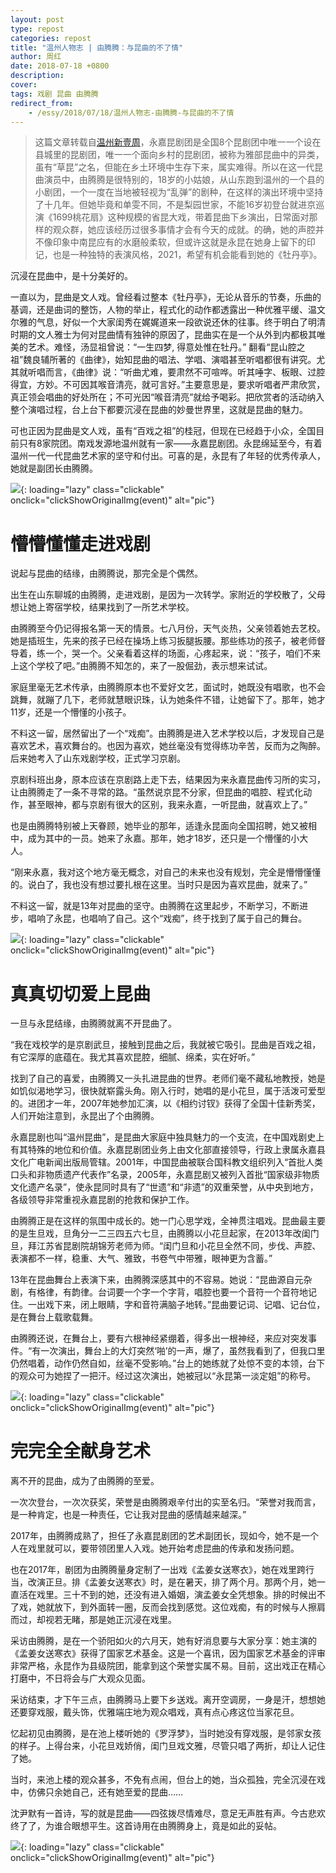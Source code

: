 ```yaml
---
layout: post
type: repost
categories: repost
title: "温州人物志 | 由腾腾：与昆曲的不了情"
author: 周红
date: 2018-07-18 +0800
description: 
cover: 
tags: 戏剧 昆曲 由腾腾
redirect_from:
    - /essy/2018/07/18/温州人物志-由腾腾-与昆曲的不了情
---
```


> 这篇文章转载自[温州新壹周](https://mp.weixin.qq.com/s/ebaR-W3PGcE51VUVXfe48g)，永嘉昆剧团是全国8个昆剧团中唯一一个设在县城里的昆剧团，唯一一个面向乡村的昆剧团，被称为雅部昆曲中的异类，虽有“草昆”之名，但能在乡土环境中生存下来，属实难得。所以在这一代昆曲演员中，由腾腾是很特别的，18岁的小姑娘，从山东跑到温州的一个县的小剧团，一个一度在当地被轻视为“乱弹”的剧种，在这样的演出环境中坚持了十几年。但她毕竟和单雯不同，不是梨园世家，不能16岁初登台就进京巡演《1699桃花扇》这种规模的省昆大戏，带着昆曲下乡演出，日常面对那样的观众群，她应该经历过很多事情才会有今天的成就。的确，她的声腔并不像印象中南昆应有的水磨般柔软，但或许这就是永昆在她身上留下的印记，也是一种独特的表演风格，2021，希望有机会能看到她的《牡丹亭》。

沉浸在昆曲中，是十分美好的。

一直以为，昆曲是文人戏。曾经看过整本《牡丹亭》，无论从音乐的节奏，乐曲的基调，还是曲词的整饬，人物的举止，程式化的动作都透露出一种优雅平缓、温文尔雅的气息，好似一个大家闺秀在娓娓道来一段欲说还休的往事。终于明白了明清时期的文人雅士为何对昆曲情有独钟的原因了，昆曲实在是一个从外到内都极其唯美的艺术。难怪，汤显祖曾说：“一生四梦, 得意处惟在牡丹。”
翻看“昆山腔之祖”魏良辅所著的《曲律》，始知昆曲的唱法、学唱、演唱甚至听唱都很有讲究。尤其就听唱而言，《曲律》说：“听曲尤难，要肃然不可喧哗。听其唾字、板眼、过腔得宜，方妙。不可因其喉音清亮，就可言好。”主要意思是，要求听唱者严肃欣赏，真正领会唱曲的好处所在；不可光因“喉音清亮”就给予喝彩。把欣赏者的活动纳入整个演唱过程，台上台下都要沉浸在昆曲的妙曼世界里，这就是昆曲的魅力。

可也正因为昆曲是文人戏，虽有“百戏之祖”的桂冠，但现在已经趋于小众，全国目前只有8家院团。南戏发源地温州就有一家——永嘉昆剧团。永昆绵延至今，有着温州一代一代昆曲艺术家的坚守和付出。可喜的是，永昆有了年轻的优秀传承人，她就是副团长由腾腾。

![](https://apqx.oss-cn-hangzhou.aliyuncs.com/blog/repost_20180718/youtengteng_01.webp){: loading="lazy" class="clickable" onclick="clickShowOriginalImg(event)" alt="pic"}

# 懵懵懂懂走进戏剧

说起与昆曲的结缘，由腾腾说，那完全是个偶然。

出生在山东聊城的由腾腾，走进戏剧，是因为一次转学。家附近的学校散了，父母想让她上寄宿学校，结果找到了一所艺术学校。

由腾腾至今仍记得报名第一天的情景。七八月份，天气炎热，父亲领着她去艺校。她是插班生，先来的孩子已经在操场上练习扳腿扳腰。那些练功的孩子，被老师督导着，练一个，哭一个。父亲看着这样的场面，心疼起来，说：“孩子，咱们不来上这个学校了吧。”由腾腾不知怎的，来了一股倔劲，表示想来试试。

家庭里毫无艺术传承，由腾腾原本也不爱好文艺，面试时，她既没有唱歌，也不会跳舞，就蹦了几下，老师就慧眼识珠，认为她条件不错，让她留下了。那年，她才11岁，还是一个懵懂的小孩子。

不料这一留，居然留出了一个“戏痴”。由腾腾是进入艺术学校以后，才发现自己是喜欢艺术，喜欢舞台的。也因为喜欢，她丝毫没有觉得练功辛苦，反而为之陶醉。后来她考入了山东戏剧学校，正式学习京剧。

京剧科班出身，原本应该在京剧路上走下去，结果因为来永嘉昆曲传习所的实习，让由腾腾走了一条不寻常的路。“虽然说京昆不分家，但昆曲的唱腔、程式化动作，甚至眼神，都与京剧有很大的区别，我来永嘉，一听昆曲，就喜欢上了。”

也是由腾腾特别被上天眷顾，她毕业的那年，适逢永昆面向全国招聘，她又被相中，成为其中的一员。她来了永嘉。那年，她才18岁，还只是一个懵懂的小大人。

“刚来永嘉，我对这个地方毫无概念，对自己的未来也没有规划，完全是懵懵懂懂的。说白了，我也没有想过要扎根在这里。当时只是因为喜欢昆曲，就来了。”

不料这一留，就是13年对昆曲的坚守。由腾腾在这里起步，不断学习，不断进步，唱响了永昆，也唱响了自己。这个“戏痴”，终于找到了属于自己的舞台。

![](https://apqx.oss-cn-hangzhou.aliyuncs.com/blog/repost_20180718/youtengteng_02.webp){: loading="lazy" class="clickable" onclick="clickShowOriginalImg(event)" alt="pic"}

# 真真切切爱上昆曲

一旦与永昆结缘，由腾腾就离不开昆曲了。

“我在戏校学的是京剧武旦，接触到昆曲之后，我就被它吸引。昆曲是百戏之祖，有它深厚的底蕴在。我尤其喜欢昆腔，细腻、绵柔，实在好听。”

找到了自己的喜爱，由腾腾又一头扎进昆曲的世界。老师们毫不藏私地教授，她是如饥似渴地学习，很快就崭露头角。刚入行时，她唱的是小花旦，属于活泼可爱型的。进团才一年，2007年她参加汇演，以《相约讨钗》获得了全国十佳新秀奖，人们开始注意到，永昆出了个由腾腾。

永嘉昆剧也叫“温州昆曲”，是昆曲大家庭中独具魅力的一个支流，在中国戏剧史上有其特殊的地位和价值。永嘉昆剧团业务上由文化部直接领导，行政上隶属永嘉县文化广电新闻出版局管辖。2001年，中国昆曲被联合国科教文组织列入“首批人类口头和非物质遗产代表作”名录，2005年，永嘉昆剧又被列入首批“国家级非物质文化遗产名录”，使永昆同时具有了“世遗”和“非遗”的双重荣誉，从中央到地方，各级领导非常重视永嘉昆剧的抢救和保护工作。

由腾腾正是在这样的氛围中成长的。她一门心思学戏，全神贯注唱戏。昆曲最主要的是生旦戏，旦角分一二三四五六七旦，由腾腾以小花旦起家，在2013年改闺门旦，拜江苏省昆剧院胡锦芳老师为师。“闺门旦和小花旦全然不同，步伐、声腔、表演都不一样，稳重、大气、雅致，书卷气中带雅，眼神更为含蓄。”

13年在昆曲舞台上表演下来，由腾腾深感其中的不容易。她说：“昆曲源自元杂剧，有格律，有韵律。台词要一个字一个字背，唱腔也要一个音符一个音符地记住。一出戏下来，闭上眼睛，字和音符满脑子地转。”昆曲要记词、记唱、记台位，是在舞台上载歌载舞。

由腾腾还说，在舞台上，要有六根神经紧绷着，得多出一根神经，来应对突发事件。“有一次演出，舞台上的大灯突然‘啪’的一声，爆了，虽然我看到了，但我口里仍然唱着，动作仍然自如，丝毫不受影响。”台上的她练就了处惊不变的本领，台下的观众可为她捏了一把汗。经过这次演出，她被冠以“永昆第一淡定姐”的称号。

![](https://apqx.oss-cn-hangzhou.aliyuncs.com/blog/repost_20180718/youtengteng_03.webp){: loading="lazy" class="clickable" onclick="clickShowOriginalImg(event)" alt="pic"}

# 完完全全献身艺术

离不开的昆曲，成为了由腾腾的至爱。

一次次登台，一次次获奖，荣誉是由腾腾艰辛付出的实至名归。“荣誉对我而言，是一种肯定，也是一种责任，它让我对昆曲的感情越来越深。”

2017年，由腾腾成熟了，担任了永嘉昆剧团的艺术副团长，现如今，她不是一个人在戏里就可以，要带领团里人入戏。她开始考虑昆曲的传承和发扬问题。

也在2017年，剧团为由腾腾量身定制了一出戏《孟姜女送寒衣》，她在戏里跨行当，改演正旦。排《孟姜女送寒衣》时，是在暑天，排了两个月。那两个月，她一直活在戏里。三十不到的她，还没有进入婚姻，演孟姜女全凭想象。排的时候出不了戏，她就放下，到外面转一圈，反而会找到感觉。这位戏痴，有的时候与人擦肩而过，却视若无睹，那是她正沉浸在戏里。

采访由腾腾，是在一个骄阳如火的六月天，她有好消息要与大家分享：她主演的《孟姜女送寒衣》获得了国家艺术基金。这是一个喜讯，因为国家艺术基金的评审非常严格，永昆作为县级院团，能拿到这个荣誉实属不易。目前，这出戏正在精心打磨中，不日将会与广大观众见面。

采访结束，才下午三点，由腾腾马上要下乡送戏。离开空调房，一身是汗，想想她还要穿戏服，戴头饰，优雅端庄地为观众唱戏，真有点心疼这位当家花旦。

忆起初见由腾腾，是在池上楼听她的《罗浮梦》，当时她没有穿戏服，是邻家女孩的样子。上得台来，小花旦戏娇俏，闺门旦戏文雅，尽管只唱了两折，却让人记住了她。

当时，来池上楼的观众甚多，不免有点闹，但台上的她，当众孤独，完全沉浸在戏中，仿佛只余她自己，还有她至爱的昆曲……

沈尹默有一首诗，写的就是昆曲——四弦拨尽情难尽，意足无声胜有声。今古悲欢终了了，为谁合眼想平生。这首诗用在由腾腾身上，竟是如此的妥帖。

![](https://apqx.oss-cn-hangzhou.aliyuncs.com/blog/repost_20180718/youtengteng_04.webp){: loading="lazy" class="clickable" onclick="clickShowOriginalImg(event)" alt="pic"}